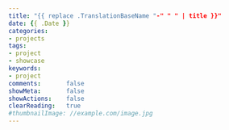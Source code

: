 ```yaml
---
title: "{{ replace .TranslationBaseName "-" " " | title }}"
date: {{ .Date }}
categories:
- projects
tags:
- project
- showcase
keywords:
- project
comments:       false
showMeta:       false
showActions:    false
clearReading:   true
#thumbnailImage: //example.com/image.jpg
---
```

